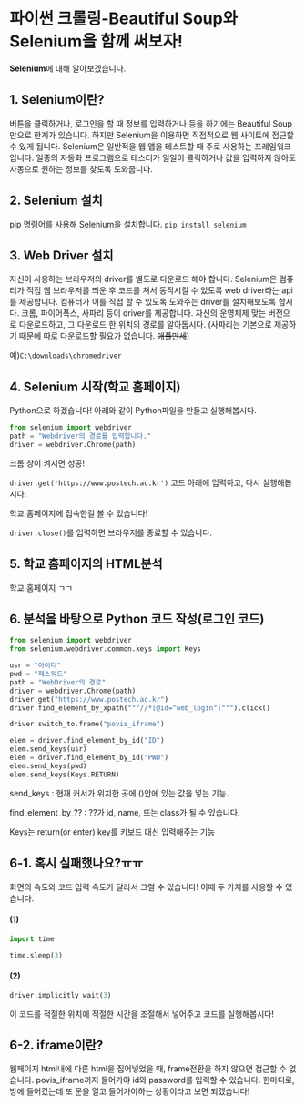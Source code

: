 # 파이썬 크롤링-Beautiful Soup와 Selenium을 함께 써보자!
**Selenium**에 대해 알아보겠습니다.

## 1. Selenium이란?
버튼을 클릭하거나, 로그인을 할 때 정보를 입력하거나 등을 하기에는 Beautiful Soup만으로 한계가 있습니다. 하지만 Selenium을 이용하면 직접적으로 웹 사이트에 접근할 수 있게 됩니다. Selenium은 일반적을 웹 앱을 테스트할 때 주로 사용하는 프레임워크입니다. 일종의 자동화 프로그램으로 테스터가 일일이 클릭하거나 값을 입력하지 않아도 자동으로 원하는 정보를 찾도록 도와줍니다.

## 2. Selenium 설치
pip 명령어를 사용해 Selenium을 설치합니다.
`pip install selenium`

## 3. Web Driver 설치
자신이 사용하는 브라우저의 driver를 별도로 다운로드 해야 합니다. Selenium은 컴퓨터가 직접 웹 브라우저를 띄운 후 코드를 쳐서 동작시킬 수 있도록 web driver라는 api를 제공합니다. 컴퓨터가 이를 직접 할 수 있도록 도와주는 driver를 설치해보도록 합시다.
크롬, 파이어폭스, 사파리 등이 driver를 제공합니다. 자신의 운영체제 맞는 버전으로 다운로드하고, 그 다운로드 한 위치의 경로를 알아둡시다.
(사파리는 기본으로 제공하기 때문에 따로 다운로드할 필요가 없습니다. ~~애플만세~~)

예)`C:\downloads\chromedriver`

## 4. Selenium 시작(학교 홈페이지)
Python으로 하겠습니다!
아래와 같이 Python파일을 만들고 실행해봅시다.

```python
from selenium import webdriver
path = "Webdriver의 경로를 입력합니다."
driver = webdriver.Chrome(path)
```
크롬 창이 켜지면 성공!

`driver.get('https://www.postech.ac.kr')`
코드 아래에 입력하고, 다시 실행해봅시다.

학교 홈페이지에 접속한걸 볼 수 있습니다!

`driver.close()`를 입력하면 브라우저를 종료할 수 있습니다.

## 5. 학교 홈페이지의 HTML분석
학교 홈페이지 ㄱㄱ

## 6. 분석을 바탕으로 Python 코드 작성(로그인 코드)

```python
from selenium import webdriver
from selenium.webdriver.common.keys import Keys

usr = "아이디"
pwd = "패스워드"
path = "WebDriver의 경로"
driver = webdriver.Chrome(path)
driver.get("https://www.postech.ac.kr")
driver.find_element_by_xpath("""//*[@id="web_login"]""").click()

driver.switch_to.frame("povis_iframe")

elem = driver.find_element_by_id("ID")
elem.send_keys(usr)
elem = driver.find_element_by_id("PWD")
elem.send_keys(pwd)
elem.send_keys(Keys.RETURN)  
```


send_keys : 현재 커서가 위치한 곳에 ()안에 있는 값을 넣는 기능.

find_element_by_?? : ??가 id, name, 또는 class가 될 수 있습니다.

Keys는 return(or enter) key를 키보드 대신 입력해주는 기능

## 6-1. 혹시 실패했나요?ㅠㅠ
화면의 속도와 코드 입력 속도가 달라서 그럴 수 있습니다!
이때 두 가지를 사용할 수 있습니다.

#### (1)
```python
import time

time.sleep(3)
```

#### (2)
```python
driver.implicitly_wait(3)
```
이 코드를 적절한 위치에 적절한 시간을 조절해서 넣어주고 코드를 실행해봅시다!

## 6-2. iframe이란?
웹페이지 html내에 다른 html을 집어넣었을 때, frame전환을 하지 않으면 접근할 수 없습니다.
povis_iframe까지 들어가야 id와 password를 입력할 수 있습니다.
한마디로, 방에 들어갔는데 또 문을 열고 들어가야하는 상황이라고 보면 되겠습니다!

